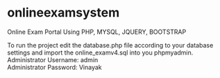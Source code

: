 # onlineexamsystem
Online Exam Portal Using PHP, MYSQL, JQUERY, BOOTSTRAP

To run the project edit the database.php file according to your database settings and import the online_examv4.sql into you phpmyadmin. <br>
Administrator Username: admin <br>
Administrator Password: Vinayak

